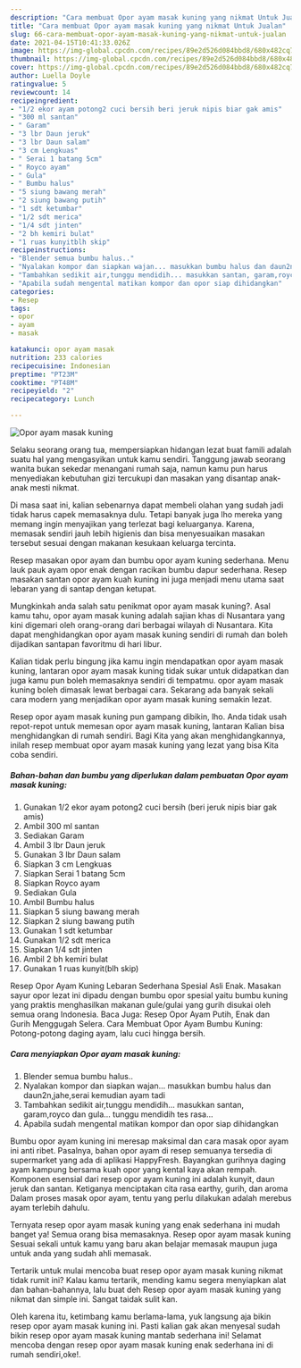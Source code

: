 ```yaml
---
description: "Cara membuat Opor ayam masak kuning yang nikmat Untuk Jualan"
title: "Cara membuat Opor ayam masak kuning yang nikmat Untuk Jualan"
slug: 66-cara-membuat-opor-ayam-masak-kuning-yang-nikmat-untuk-jualan
date: 2021-04-15T10:41:33.026Z
image: https://img-global.cpcdn.com/recipes/89e2d526d084bbd8/680x482cq70/opor-ayam-masak-kuning-foto-resep-utama.jpg
thumbnail: https://img-global.cpcdn.com/recipes/89e2d526d084bbd8/680x482cq70/opor-ayam-masak-kuning-foto-resep-utama.jpg
cover: https://img-global.cpcdn.com/recipes/89e2d526d084bbd8/680x482cq70/opor-ayam-masak-kuning-foto-resep-utama.jpg
author: Luella Doyle
ratingvalue: 5
reviewcount: 14
recipeingredient:
- "1/2 ekor ayam potong2 cuci bersih beri jeruk nipis biar gak amis"
- "300 ml santan"
- " Garam"
- "3 lbr Daun jeruk"
- "3 lbr Daun salam"
- "3 cm Lengkuas"
- " Serai 1 batang 5cm"
- " Royco ayam"
- " Gula"
- " Bumbu halus"
- "5 siung bawang merah"
- "2 siung bawang putih"
- "1 sdt ketumbar"
- "1/2 sdt merica"
- "1/4 sdt jinten"
- "2 bh kemiri bulat"
- "1 ruas kunyitblh skip"
recipeinstructions:
- "Blender semua bumbu halus.."
- "Nyalakan kompor dan siapkan wajan... masukkan bumbu halus dan daun2n,jahe,serai kemudian ayam tadi"
- "Tambahkan sedikit air,tunggu mendidih... masukkan santan, garam,royco dan gula... tunggu mendidih tes rasa..."
- "Apabila sudah mengental matikan kompor dan opor siap dihidangkan"
categories:
- Resep
tags:
- opor
- ayam
- masak

katakunci: opor ayam masak 
nutrition: 233 calories
recipecuisine: Indonesian
preptime: "PT23M"
cooktime: "PT48M"
recipeyield: "2"
recipecategory: Lunch

---
```



![Opor ayam masak kuning](https://img-global.cpcdn.com/recipes/89e2d526d084bbd8/680x482cq70/opor-ayam-masak-kuning-foto-resep-utama.jpg)

Selaku seorang orang tua, mempersiapkan hidangan lezat buat famili adalah suatu hal yang mengasyikan untuk kamu sendiri. Tanggung jawab seorang  wanita bukan sekedar menangani rumah saja, namun kamu pun harus menyediakan kebutuhan gizi tercukupi dan masakan yang disantap anak-anak mesti nikmat.

Di masa  saat ini, kalian sebenarnya dapat membeli olahan yang sudah jadi tidak harus capek memasaknya dulu. Tetapi banyak juga lho mereka yang memang ingin menyajikan yang terlezat bagi keluarganya. Karena, memasak sendiri jauh lebih higienis dan bisa menyesuaikan masakan tersebut sesuai dengan makanan kesukaan keluarga tercinta. 

Resep masakan opor ayam dan bumbu opor ayam kuning sederhana. Menu lauk pauk ayam opor enak dengan racikan bumbu dapur sederhana. Resep masakan santan opor ayam kuah kuning ini juga menjadi menu utama saat lebaran yang di santap dengan ketupat.

Mungkinkah anda salah satu penikmat opor ayam masak kuning?. Asal kamu tahu, opor ayam masak kuning adalah sajian khas di Nusantara yang kini digemari oleh orang-orang dari berbagai wilayah di Nusantara. Kita dapat menghidangkan opor ayam masak kuning sendiri di rumah dan boleh dijadikan santapan favoritmu di hari libur.

Kalian tidak perlu bingung jika kamu ingin mendapatkan opor ayam masak kuning, lantaran opor ayam masak kuning tidak sukar untuk didapatkan dan juga kamu pun boleh memasaknya sendiri di tempatmu. opor ayam masak kuning boleh dimasak lewat berbagai cara. Sekarang ada banyak sekali cara modern yang menjadikan opor ayam masak kuning semakin lezat.

Resep opor ayam masak kuning pun gampang dibikin, lho. Anda tidak usah repot-repot untuk memesan opor ayam masak kuning, lantaran Kalian bisa menghidangkan di rumah sendiri. Bagi Kita yang akan menghidangkannya, inilah resep membuat opor ayam masak kuning yang lezat yang bisa Kita coba sendiri.

<!--inarticleads1-->

##### Bahan-bahan dan bumbu yang diperlukan dalam pembuatan Opor ayam masak kuning:

1. Gunakan 1/2 ekor ayam potong2 cuci bersih (beri jeruk nipis biar gak amis)
1. Ambil 300 ml santan
1. Sediakan  Garam
1. Ambil 3 lbr Daun jeruk
1. Gunakan 3 lbr Daun salam
1. Siapkan 3 cm Lengkuas
1. Siapkan  Serai 1 batang 5cm
1. Siapkan  Royco ayam
1. Sediakan  Gula
1. Ambil  Bumbu halus
1. Siapkan 5 siung bawang merah
1. Siapkan 2 siung bawang putih
1. Gunakan 1 sdt ketumbar
1. Gunakan 1/2 sdt merica
1. Siapkan 1/4 sdt jinten
1. Ambil 2 bh kemiri bulat
1. Gunakan 1 ruas kunyit(blh skip)


Resep Opor Ayam Kuning Lebaran Sederhana Spesial Asli Enak. Masakan sayur opor lezat ini dipadu dengan bumbu opor spesial yaitu bumbu kuning yang praktis menghasilkan makanan gule/gulai yang gurih disukai oleh semua orang Indonesia. Baca Juga: Resep Opor Ayam Putih, Enak dan Gurih Menggugah Selera. Cara Membuat Opor Ayam Bumbu Kuning: Potong-potong daging ayam, lalu cuci hingga bersih. 

<!--inarticleads2-->

##### Cara menyiapkan Opor ayam masak kuning:

1. Blender semua bumbu halus..
1. Nyalakan kompor dan siapkan wajan... masukkan bumbu halus dan daun2n,jahe,serai kemudian ayam tadi
1. Tambahkan sedikit air,tunggu mendidih... masukkan santan, garam,royco dan gula... tunggu mendidih tes rasa...
1. Apabila sudah mengental matikan kompor dan opor siap dihidangkan


Bumbu opor ayam kuning ini meresap maksimal dan cara masak opor ayam ini anti ribet. Pasalnya, bahan opor ayam di resep semuanya tersedia di supermarket yang ada di aplikasi HappyFresh. Bayangkan gurihnya daging ayam kampung bersama kuah opor yang kental kaya akan rempah. Komponen esensial dari resep opor ayam kuning ini adalah kunyit, daun jeruk dan santan. Ketiganya menciptakan cita rasa earthy, gurih, dan aroma Dalam proses masak opor ayam, tentu yang perlu dilakukan adalah merebus ayam terlebih dahulu. 

Ternyata resep opor ayam masak kuning yang enak sederhana ini mudah banget ya! Semua orang bisa memasaknya. Resep opor ayam masak kuning Sesuai sekali untuk kamu yang baru akan belajar memasak maupun juga untuk anda yang sudah ahli memasak.

Tertarik untuk mulai mencoba buat resep opor ayam masak kuning nikmat tidak rumit ini? Kalau kamu tertarik, mending kamu segera menyiapkan alat dan bahan-bahannya, lalu buat deh Resep opor ayam masak kuning yang nikmat dan simple ini. Sangat taidak sulit kan. 

Oleh karena itu, ketimbang kamu berlama-lama, yuk langsung aja bikin resep opor ayam masak kuning ini. Pasti kalian gak akan menyesal sudah bikin resep opor ayam masak kuning mantab sederhana ini! Selamat mencoba dengan resep opor ayam masak kuning enak sederhana ini di rumah sendiri,oke!.

